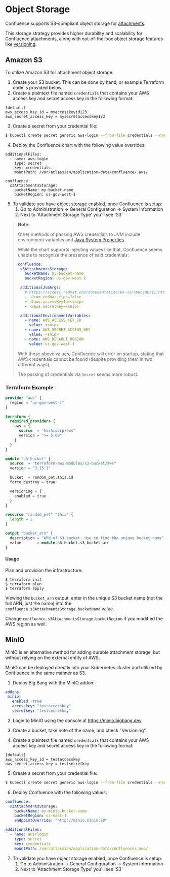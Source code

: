 # Object Storage
Confluence supports S3-compliant object storage for [attachments](https://confluence.atlassian.com/doc/configuring-s3-object-storage-1206794554.html).

This storage strategy provides higher durability and scalability for Confluence attachments, along with out-of-the-box object storage features like [versioning](https://docs.aws.amazon.com/AmazonS3/latest/userguide/Versioning.html).

## Amazon S3
To utilize Amazon S3 for attachment object storage:
1. Create your S3 bucket. This can be done by hand, or example Terraform code is provided below.
2. Create a plaintext file named `credentials` that contains your AWS access key and secret access key in the following format:
```
[default]
aws_access_key_id = myaccesskeyid123
aws_secret_access_key = mysecretaccesskey123
```
3. Create a secret from your credential file:
```bash
$ kubectl create secret generic aws-login --from-file credentials --namespace my-namespace
```
4. Deploy the Confluence chart with the following value overrides:
```
additionalFiles:
  - name: aws-login
    type: secret
    key: credentials
    mountPath: /var/atlassian/application-data/confluence/.aws/

confluence:
  s3AttachmentsStorage:
    bucketName: my-bucket-name
    bucketRegion: us-gov-west-1
```
5. To validate you have object storage enabled, once Confluence is setup:
    1. Go to Administration -> General Configuration -> System Information
    2. Next to 'Attachment Storage Type' you'll see 'S3'


> __Note__:
>
> Other methods of passing AWS credentials to JVM include 
> environment variables and [Java System Properties](https://docs.oracle.com/javase/tutorial/essential/environment/sysprop.html).
> 
> While the chart supports injecting values like that, Confluence seems unable to recognize the presence of said credentials:
> ```yaml
>confluence:
>  s3AttachmentsStorage:
>    bucketName: my-bucket-name
>    bucketRegion: us-gov-west-1
>
>  additionalJvmArgs:
>    # https://access.redhat.com/documentation/en-us/openjdk/11/html-single/configuring_openjdk_11_on_rhel_with_fips/index#config-fips-in-openjdk
>    - -Dcom.redhat.fips=false
>    - -Daws.accessKeyId=<snip>
>    - -Daws.secretKey=<snip>
>
>  additionalEnvironmentVariables:
>    - name: AWS_ACCESS_KEY_ID
>      value: <snip>
>    - name: AWS_SECRET_ACCESS_KEY
>      value: <snip>
>    - name: AWS_DEFAULT_REGION
>      value: us-gov-west-1
> ```
> 
> With those above values, Confluence will error on startup, stating that AWS credentials cannot be found (despite providing them in two different ways).
> 
> The passing of credentials via `Secret` seems more robust.


### Terraform Example
```terraform
provider "aws" {
  region = "us-gov-west-1"
}

terraform {
  required_providers {
    aws = {
      source  = "hashicorp/aws"
      version = ">= 5.00"
    }
  }
}

module "s3-bucket" {
  source  = "terraform-aws-modules/s3-bucket/aws"
  version = "3.15.1"

  bucket  = random_pet.this.id
  force_destroy = true

  versioning = {
    enabled = true
  }
}

resource "random_pet" "this" {
  length = 2
}

output "bucket_arn" {
  description = "ARN of S3 bucket. Use to find the unique bucket name"
  value       = module.s3-bucket.s3_bucket_arn
}
```

#### Usage
Plan and provision the infrastructure:
```
$ terraform init
$ terraform plan
$ terraform apply
```

Viewing the `bucket_arn` output, enter in the unique S3 bucket name (not the full ARN, just the name) into the `confluence.s3AttachmentsStorage.bucketName` value.

Change `confluence.s3AttachmentsStorage.bucketRegion` if you modified the AWS region as well.


## MinIO
MinIO is an alternative method for adding durable attachment storage, but without relying on the external entity of AWS. 

MinIO can be deployed directly into your Kubernetes cluster and utilized by Confluence in the same manner as S3.

1. Deploy Big Bang with the MinIO addon:
```yaml
addons:
 minio:
   enabled: true
   accesskey: "testaccesskey"
   secretkey: "testsecretkey"
```

2. Login to MinIO using the console at https://minio.bigbang.dev

3. Create a bucket, take note of the name, and check "Versioning".

4. Create a plaintext file named `credentials` that contains your AWS access key and secret access key in the following format:
```
[default]
aws_access_key_id = testaccesskey
aws_secret_access_key = testsecretkey
```
5. Create a secret from your credential file:
```bash
$ kubectl create secret generic aws-login --from-file credentials --namespace my-namespace
```
6. Deploy Confluence with the following values:
```yaml
confluence:
  s3AttachmentsStorage:
    bucketName: my-minio-bucket-name
    bucketRegion: us-east-1
    endpointOverride: "http://minio.minio:80"

additionalFiles:
  - name: aws-login
    type: secret
    key: credentials
    mountPath: /var/atlassian/application-data/confluence/.aws/
```
7. To validate you have object storage enabled, once Confluence is setup:
    1. Go to Administration -> General Configuration -> System Information
    2. Next to 'Attachment Storage Type' you'll see 'S3'